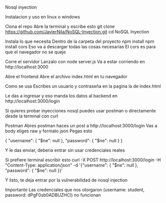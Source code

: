 Nosql inyection

Instalacion y uso en linux o windows

Clona el repo
Abre la terminal y escribe esto
git clone https://github.com/JavierNila/NoSQL-Inyection.git
cd NoSQL Inyection

Instala lo que necesita
Dentro de la carpeta del proyecto
npm install
npm install cors
Eso va a descargar todas las cosas necesarias El cors es para que el navegador no se queje

Corre el servidor
Lanzalo con
node server.js
Va a estar corriendo en http://localhost:3000

Abre el frontend
Abre el archivo index.html en tu navegador

Como se usa
Escribes un usuario y contraseña en la pagina la de index.html

Le das a ingresar y eso manda los datos al backend en http://localhost:3000/login

Si quieres probar inyecciones nosql puedes usar postman o directamente desde la terminal con curl

Postman
Abres postman haces un post a http://localhost:3000/login
Vas a body eliges raw y formato json
Pegas esto

{ "username": { "$ne": null }, "password": { "$ne": null } }

Y le das enviar, deberia entrar sin usar credenciales reales

Si prefiere terminal escribir esto
curl -X POST http://localhost:3000/login -H "Content-Type: application/json" -d '{"username": { "$ne": null }, "password": { "$ne": null }}'

Y listo, te deja entrar por la vulnerabilidad de nosql injection

Importante
Las credenciales que nos otorgaron (username: student, password: dPgF0sb0ADBUZHCI) no funcionan
